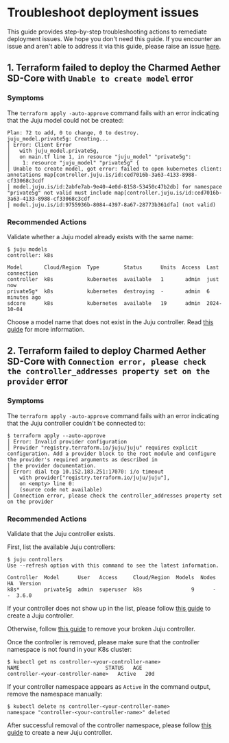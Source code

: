 # Troubleshoot deployment issues

This guide provides step-by-step troubleshooting actions to remediate deployment issues. We hope you don't need this guide. If you encounter an issue and aren't able to address it via this guide, please raise an issue [here][Bug Report].

## 1. Terraform failed to deploy the Charmed Aether SD-Core with `Unable to create model` error

### Symptoms

The `terraform apply -auto-approve` command fails with an error indicating that the Juju model could not be created:

```console
Plan: 72 to add, 0 to change, 0 to destroy.
juju_model.private5g: Creating...
│ Error: Client Error
│   with juju_model.private5g,
│   on main.tf line 1, in resource "juju_model" "private5g":
│    1: resource "juju_model" "private5g" {
│ Unable to create model, got error: failed to open kubernetes client: annotations map[controller.juju.is/id:ced7016b-3a63-4133-8988-cf33068c3cdf
│ model.juju.is/id:2abfe7ab-9e40-4e0d-8158-53450c47b2db] for namespace "private5g" not valid must include map[controller.juju.is/id:ced7016b-3a63-4133-8988-cf33068c3cdf
│ model.juju.is/id:9755936b-8084-4397-8a67-28773b361dfa] (not valid)
```

### Recommended Actions

Validate whether a Juju model already exists with the same name:

```shell
$ juju models
controller: k8s

Model       Cloud/Region  Type        Status      Units  Access  Last connection
controller  k8s           kubernetes  available   1       admin  just now
private5g*  k8s           kubernetes  destroying  -       admin  6 minutes ago
sdcore      k8s           kubernetes  available   19      admin  2024-10-04
```

Choose a model name that does not exist in the Juju controller. Read [this guide][Configure SD-Core K8s Deployment] for more information.

## 2. Terraform failed to deploy Charmed Aether SD-Core with `Connection error, please check the controller_addresses property set on the provider` error

### Symptoms

The `terraform apply -auto-approve` command fails with an error indicating that the Juju controller couldn't be connected to:

```console
$ terraform apply --auto-approve
│ Error: Invalid provider configuration
│ Provider "registry.terraform.io/juju/juju" requires explicit configuration. Add a provider block to the root module and configure the provider's required arguments as described in
│ the provider documentation.
│ Error: dial tcp 10.152.183.251:17070: i/o timeout
│   with provider["registry.terraform.io/juju/juju"],
│   on <empty> line 0:
│   (source code not available)
│ Connection error, please check the controller_addresses property set on the provider
```

### Recommended Actions

Validate that the Juju controller exists.

First, list the available Juju controllers:

```console
$ juju controllers
Use --refresh option with this command to see the latest information.

Controller  Model      User   Access     Cloud/Region  Models  Nodes  HA  Version
k8s*        private5g  admin  superuser  k8s                9      -   -  3.6.0  
```

If your controller does not show up in the list, please follow [this guide][Bootstrap Juju Controller] to create a Juju controller.

Otherwise, follow [this guide][Remove Juju Controller] to remove your broken Juju controller.

Once the controller is removed, please make sure that the controller namespace is not found in your K8s cluster:

```shell
$ kubectl get ns controller-<your-controller-name>
NAME                            STATUS   AGE
controller-<your-controller-name>   Active   20d
```

If your controller namespace appears as `Active` in the command output, remove the namespace manually:

```shell
$ kubectl delete ns controller-<your-controller-name>
namespace "controller-<your-controller-name>" deleted
```

After successful removal of the controller namespace, please follow [this guide][Bootstrap Juju Controller] to create a new Juju controller.

[Bug Report]: https://github.com/login?return_to=https%3A%2F%2Fgithub.com%2Fcanonical%2Fcharmed-aether-sd-core%2Fissues%2Fnew%3Fassignees%3D%26amp%3Blabels%3Dbug%26amp%3Bprojects%3D%26amp%3Btemplate%3Dbug_report.yml
[Configure SD-Core K8s Deployment]: https://canonical-charmed-aether-sd-core.readthedocs-hosted.com/en/latest/how-to/deploy_sdcore_standalone/#deploy
[Remove Juju Controller]: https://documentation.ubuntu.com/juju/latest/howto/manage-controllers/index.html#remove-a-controller
[Bootstrap Juju Controller]: https://canonical-charmed-aether-sd-core.readthedocs-hosted.com/en/latest/tutorials/getting_started/#bootstrap-a-juju-controller

